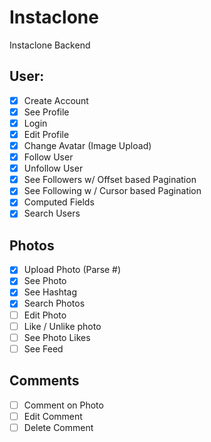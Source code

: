# Instaclone

Instaclone Backend

## User:

- [x] Create Account
- [x] See Profile
- [x] Login
- [x] Edit Profile
- [x] Change Avatar (Image Upload)
- [x] Follow User
- [x] Unfollow User
- [x] See Followers  w/ Offset based Pagination
- [x] See Following w / Cursor based Pagination
- [x] Computed Fields
- [x] Search Users

## Photos

- [x] Upload Photo (Parse #)
- [x] See Photo
- [x] See Hashtag
- [x] Search Photos
- [ ] Edit Photo
- [ ] Like / Unlike photo
- [ ] See Photo Likes
- [ ] See Feed

## Comments

- [ ] Comment on Photo
- [ ] Edit Comment
- [ ] Delete Comment